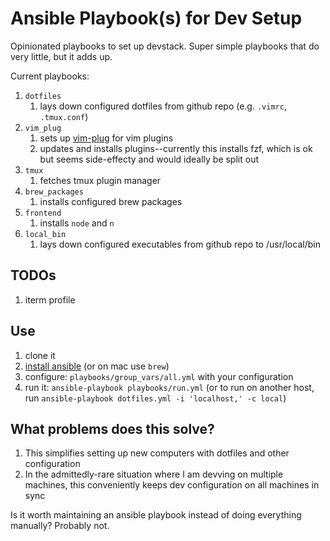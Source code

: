 # Ansible Playbook(s) for Dev Setup

Opinionated playbooks to set up devstack. Super simple playbooks that do very
little, but it adds up.

Current playbooks:

1. `dotfiles`
   1. lays down configured dotfiles from github repo (e.g. `.vimrc`, `.tmux.conf`)
1. `vim_plug`
   1. sets up [vim-plug](https://github.com/junegunn/vim-plug) for vim plugins
   1. updates and installs plugins--currently this installs fzf, which is ok
      but seems side-effecty and would ideally be split out
1. `tmux`
   1. fetches tmux plugin manager
1. `brew_packages`
   1. installs configured brew packages
1. `frontend`
   1. installs `node` and `n`
1. `local_bin`
   1. lays down configured executables from github repo to /usr/local/bin

## TODOs

1. iterm profile

## Use

1. clone it
1. [install
   ansible](http://docs.ansible.com/ansible/intro_installation.html#installing-the-control-machine)
   (or on mac use `brew`)
1. configure: `playbooks/group_vars/all.yml` with your configuration
1. run it: `ansible-playbook playbooks/run.yml` (or to run on another host, run
   `ansible-playbook dotfiles.yml -i 'localhost,' -c local`)

## What problems does this solve?

1. This simplifies setting up new computers with dotfiles and other configuration
1. In the admittedly-rare situation where I am devving on multiple machines,
   this conveniently keeps dev configuration on all machines in sync

Is it worth maintaining an ansible playbook instead of doing everything
manually? Probably not.
